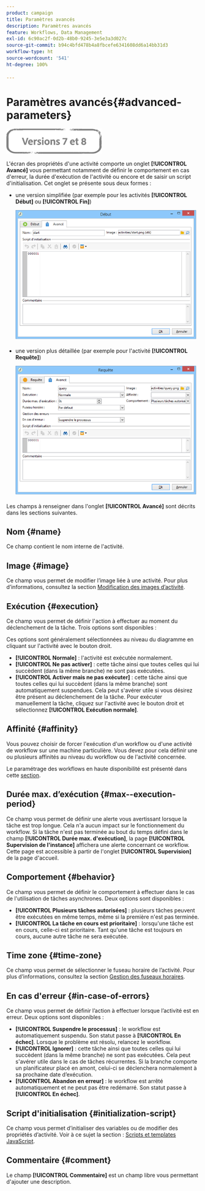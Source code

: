 ```yaml
---
product: campaign
title: Paramètres avancés
description: Paramètres avancés
feature: Workflows, Data Management
exl-id: 6c90ac2f-0d2b-48b0-9245-3e5e3a3d027c
source-git-commit: b94c4bfd478b4a8fbcefe6341608dd6a14bb31d3
workflow-type: ht
source-wordcount: '541'
ht-degree: 100%

---
```


# Paramètres avancés{#advanced-parameters}

![](../../assets/common.svg)

L&#39;écran des propriétés d&#39;une activité comporte un onglet **[!UICONTROL Avancé]** vous permettant notamment de définir le comportement en cas d&#39;erreur, la durée d&#39;exécution de l&#39;activité ou encore et de saisir un script d&#39;initialisation. Cet onglet se présente sous deux formes :

* une version simplifiée (par exemple pour les activités **[!UICONTROL Début]** ou **[!UICONTROL Fin]**)

   ![](assets/wf-advanced-basic.png)

* une version plus détaillée (par exemple pour l&#39;activité **[!UICONTROL Requête]**)

   ![](assets/wf-advanced-full.png)

Les champs à renseigner dans l&#39;onglet **[!UICONTROL Avancé]** sont décrits dans les sections suivantes.

## Nom {#name}

Ce champ contient le nom interne de l&#39;activité.

## Image {#image}

Ce champ vous permet de modifier lʼimage liée à une activité. Pour plus d’informations, consultez la section [Modification des images d’activité](managing-activity-images.md).

## Exécution {#execution}

Ce champ vous permet de définir l&#39;action à effectuer au moment du déclenchement de la tâche. Trois options sont disponibles :

Ces options sont généralement sélectionnées au niveau du diagramme en cliquant sur l&#39;activité avec le bouton droit.

* **[!UICONTROL Normale]** : l&#39;activité est exécutée normalement.
* **[!UICONTROL Ne pas activer]** : cette tâche ainsi que toutes celles qui lui succèdent (dans la même branche) ne sont pas exécutées.
* **[!UICONTROL Activer mais ne pas exécuter]** : cette tâche ainsi que toutes celles qui lui succèdent (dans la même branche) sont automatiquement suspendues. Cela peut s&#39;avérer utile si vous désirez être présent au déclenchement de la tâche. Pour exécuter manuellement la tâche, cliquez sur l&#39;activité avec le bouton droit et sélectionnez **[!UICONTROL Exécution normale]**.

## Affinité {#affinity}

Vous pouvez choisir de forcer l&#39;exécution d&#39;un workflow ou d&#39;une activité de workflow sur une machine particulière. Vous devez pour cela définir une ou plusieurs affinités au niveau du workflow ou de l&#39;activité concernée.

Le paramétrage des workflows en haute disponibilité est présenté dans cette [section](../../installation/using/configuring-campaign-server.md#high-availability-workflows-and-affinities).


## Durée max. d’exécution {#max--execution-period}

Ce champ vous permet de définir une alerte vous avertissant lorsque la tâche est trop longue. Cela n&#39;a aucun impact sur le fonctionnement du workflow. Si la tâche n&#39;est pas terminée au bout du temps défini dans le champ **[!UICONTROL Durée max. d&#39;exécution]**, la page **[!UICONTROL Supervision de l&#39;instance]** affichera une alerte concernant ce workflow. Cette page est accessible à partir de l&#39;onglet **[!UICONTROL Supervision]** de la page d&#39;accueil.

## Comportement {#behavior}

Ce champ vous permet de définir le comportement à effectuer dans le cas de l&#39;utilisation de tâches asynchrones. Deux options sont disponibles :

* **[!UICONTROL Plusieurs tâches autorisées]** : plusieurs tâches peuvent être exécutées en même temps, même si la première n&#39;est pas terminée.
* **[!UICONTROL La tâche en cours est prioritaire]** : lorsqu&#39;une tâche est en cours, celle-ci est prioritaire. Tant qu&#39;une tâche est toujours en cours, aucune autre tâche ne sera exécutée.

## Time zone {#time-zone}

Ce champ vous permet de sélectionner le fuseau horaire de l’activité. Pour plus dʼinformations, consultez la section [Gestion des fuseaux horaires](managing-time-zones.md).

## En cas d&#39;erreur {#in-case-of-errors}

Ce champ vous permet de définir l’action à effectuer lorsque l’activité est en erreur. Deux options sont disponibles :

* **[!UICONTROL Suspendre le processus]** : le workflow est automatiquement suspendu. Son statut passe à **[!UICONTROL En échec]**. Lorsque le problème est résolu, relancez le workflow.
* **[!UICONTROL Ignorer]** : cette tâche ainsi que toutes celles qui lui succèdent (dans la même branche) ne sont pas exécutées. Cela peut s&#39;avérer utile dans le cas de tâches récurrentes. Si la branche comporte un planificateur placé en amont, celui-ci se déclenchera normalement à sa prochaine date d’exécution.
* **[!UICONTROL Abandon en erreur]** : le workflow est arrêté automatiquement et ne peut pas être redémarré. Son statut passe à **[!UICONTROL En échec]**.

## Script d&#39;initialisation {#initialization-script}

Ce champ vous permet d’initialiser des variables ou de modifier des propriétés d’activité. Voir à ce sujet la section : [Scripts et templates JavaScript](javascript-scripts-and-templates.md).

## Commentaire {#comment}

Le champ **[!UICONTROL Commentaire]** est un champ libre vous permettant d&#39;ajouter une description.
